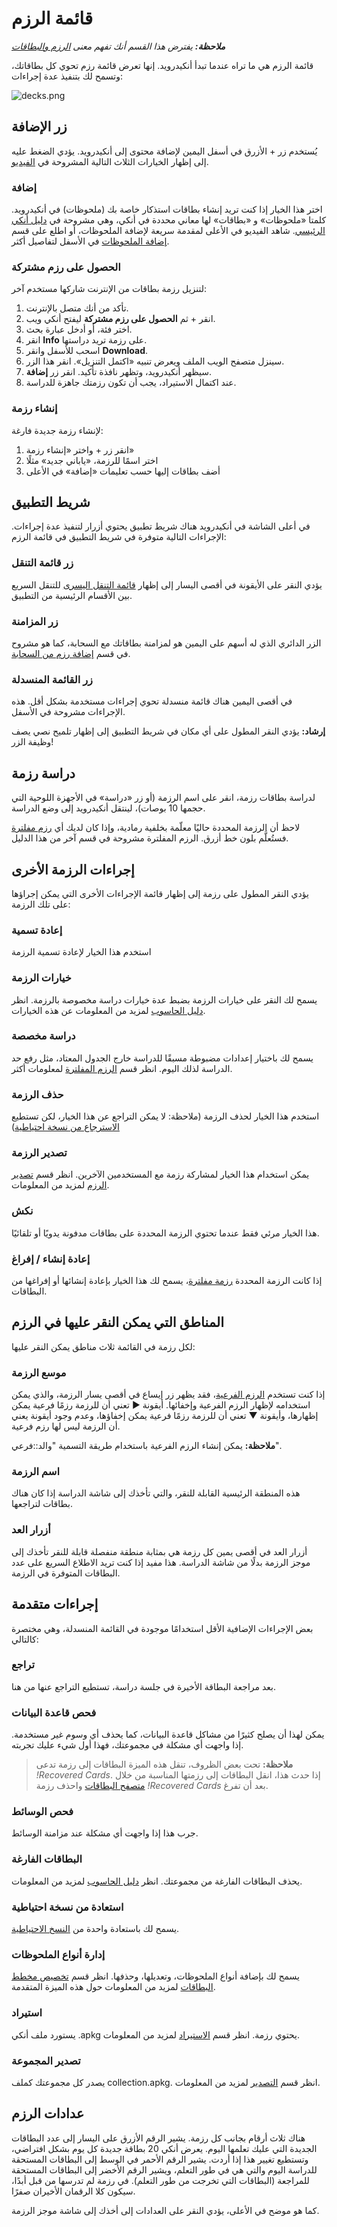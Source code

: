 # قائمة الرزم

<!-- toc -->

**_ملاحظة:_** _يفترض هذا القسم أنك تفهم معنى [الرزم والبطاقات](https://www.abdnh.net/anki-manual/getting-started.html#مفاهيم-أساسية)_

قائمة الرزم هي ما تراه عندما تبدأ أنكيدرويد. إنها تعرض قائمة رزم تحوي كل بطاقاتك،
وتسمح لك بتنفيذ عدة إجراءات:

![decks.png](img/1-decks.png)

## زر الإضافة
يُستخدم زر + الأزرق في أسفل اليمين لإضافة محتوى إلى أنكيدرويد. يؤدي الضغط عليه إلى إظهار الخيارات
الثلاث التالية المشروحة في [الفيديو](https://www.youtube.com/watch?v=F2K1gOSdIZA).

### إضافة
اختر هذا الخيار إذا كنت تريد إنشاء بطاقات استذكار خاصة بك (ملحوظات) في أنكيدرويد.
كلمتا «ملحوظات» و «بطاقات» لها معاني محددة في أنكي، وهي مشروحة في [دليل أنكي الرئيسي](https://www.abdnh.net/anki-manual/getting-started.html#مفاهيم-أساسية).
شاهد الفيديو في الأعلى لمقدمة سريعة لإضافة الملحوظات، أو اطلع على قسم [إضافة الملحوظات](adding-notes.md#شاشة-إضافة-ملحوظة) في الأسفل لتفاصيل أكثر.

### الحصول على رزم مشتركة
لتنزيل رزمة بطاقات من الإنترنت شاركها مستخدم آخر:
 1. تأكد من أنك متصل بالإنترنت.
 2. انقر + ثم **الحصول على رزم مشتركة** ليفتح أنكي ويب.
 3. اختر فئة، أو أدخل عبارة بحث.
 4. انقر **Info** على رزمة تريد دراستها.
 5. اسحب للأسفل وانقر **Download**.
 6. سينزل متصفح الويب الملف ويعرض تنبيه «اكتمل التنزيل».
 انقر هذا الزر.
 7. سيظهر أنكيدرويد، وتظهر نافذة تأكيد. انقر زر **إضافة**.
 8. عند اكتمال الاستيراد، يجب أن تكون رزمتك جاهزة للدراسة.

### إنشاء رزمة
لإنشاء رزمة جديدة فارغة:
 1. انقر زر + واختر «إنشاء رزمة»
 2. اختر اسمًا للرزمة، «ياباني جديد» مثلًا
 3. أضف بطاقات إليها حسب تعليمات «إضافة» في الأعلى

## شريط التطبيق
في أعلى الشاشة في أنكيدرويد هناك شريط تطبيق يحتوي أزرار لتنفيذ عدة إجراءات.
الإجراءات التالية متوفرة في شريط التطبيق في قائمة الرزم:

### زر قائمة التنقل
يؤدي النقر على الأيقونة في أقصى اليسار إلى إظهار [قائمة التنقل اليسرى](drawer.md#قائمة-التنقل)
للتنقل السريع بين الأقسام الرئيسية من التطبيق.

### زر المزامنة
الزر الدائري الذي له أسهم على اليمين هو لمزامنة بطاقاتك مع السحابة،
كما هو مشروح في قسم [إضافة رزم من السحابة](anki-desktop.md#استخدام-أنكي-للحاسوب-مع-أنكيدرويد).

### زر القائمة المنسدلة
في أقصى اليمين هناك قائمة منسدلة تحوي إجراءات مستخدمة بشكل أقل.
هذه الإجراءات مشروحة في الأسفل.

**إرشاد:** يؤدي النقر المطول على أي مكان في شريط التطبيق إلى إظهار تلميح نصي
يصف وظيفة الزر!

## دراسة رزمة
لدراسة بطاقات رزمة، انقر على اسم الرزمة (أو زر «دراسة» في الأجهزة اللوحية التي حجمها 10 بوصات)، لينتقل أنكيدرويد إلى وضع الدراسة.

لاحظ أن الرزمة المحددة حاليًا معلّمة بخلفية رمادية، وإذا كان لديك أي [رزم مفلترة](filtered-deck.md#الرزم-المفلترة)
فستُعلَّم بلون خط أزرق. الرزم المفلترة مشروحة في قسم آخر من هذا الدليل.

## إجراءات الرزمة الأخرى
يؤدي النقر المطول على رزمة إلى إظهار قائمة الإجراءات الأخرى التي يمكن إجراؤها على تلك الرزمة:

### إعادة تسمية
استخدم هذا الخيار لإعادة تسمية الرزمة

### خيارات الرزمة
يسمح لك النقر على خيارات الرزمة بضبط عدة خيارات دراسة مخصوصة بالرزمة.
انظر [دليل الحاسوب](https://www.abdnh.net/anki-manual/deck-options.html) لمزيد من المعلومات
عن هذه الخيارات.

### دراسة مخصصة
يسمح لك باختيار إعدادات مضبوطة مسبقًا للدراسة خارج الجدول المعتاد، مثل رفع حد الدراسة لذلك اليوم.
انظر قسم [الرزم المفلترة](filtered-deck.md#الرزم-المفلترة) لمعلومات أكثر.

### حذف الرزمة
استخدم هذا الخيار لحذف الرزمة (ملاحظة: لا يمكن التراجع عن هذا الخيار، لكن تستطيع [الاسترجاع من نسخة احتياطية](backups.md#نسخ-احتياطية-تلقائية))

### تصدير الرزمة
يمكن استخدام هذا الخيار لمشاركة رزمة مع المستخدمين الآخرين. انظر قسم [تصدير الرزم](exporting.md#تصدير-ملفات-أنكي) لمزيد من المعلومات.

### نكش
هذا الخيار مرئي فقط عندما تحتوي الرزمة المحددة على بطاقات مدفونة يدويًا أو تلقائيًا.

### إعادة إنشاء / إفراغ
إذا كانت الرزمة المحددة [رزمة مفلترة](filtered-deck.md#الرزم-المفلترة)، يسمح لك هذا الخيار
بإعادة إنشائها أو إفراغها من البطاقات.

## المناطق التي يمكن النقر عليها في الرزم
لكل رزمة في القائمة ثلاث مناطق يمكن النقر عليها:

### موسع الرزمة

إذا كنت تستخدم [الرزم الفرعية](https://www.abdnh.net/anki-manual/getting-started.html#الرزم)،
فقد يظهر زر إيساع في أقصى يسار الرزمة، والذي يمكن استخدامه لإظهار الرزم الفرعية وإخفائها.
أيقونة ▶ تعني أن للرزمة رزمًا فرعية يمكن إظهارها، وأيقونة ▼ تعني أن للرزمة رزمًا فرعية يمكن إخفاؤها،
وعدم وجود أيقونة يعني أن الرزمة ليس لها رزم فرعية.

**ملاحظة:** يمكن إنشاء الرزم الفرعية باستخدام طريقة التسمية "والد::فرعي".

### اسم الرزمة
هذه المنطقة الرئيسية القابلة للنقر، والتي تأخذك إلى شاشة الدراسة إذا كان هناك بطاقات لتراجعها.

### أزرار العد
أزرار العد في أقصى يمين كل رزمة هي بمثابة منطقة منفصلة قابلة للنقر تأخذك إلى موجز الرزمة
بدلًا من شاشة الدراسة. هذا مفيد إذا كنت تريد الاطلاع السريع على عدد البطاقات المتوفرة في الرزمة.

## إجراءات متقدمة
بعض الإجراءات الإضافية الأقل استخدامًا موجودة في القائمة المنسدلة، وهي مختصرة كالتالي:

### تراجع
بعد مراجعة البطاقة الأخيرة في جلسة دراسة، تستطيع التراجع عنها من هنا.

### فحص قاعدة البيانات
يمكن لهذا أن يصلح كثيرًا من مشاكل قاعدة البيانات، كما يحذف أي وسوم غير مستخدمة.
إذا واجهت أي مشكلة في مجموعتك، فهذا أول شيء عليك تجربته.

>**ملاحظة:** تحت بعض الظروف، تنقل هذه الميزة البطاقات إلى رزمة تدعى _!Recovered Cards_.
إذا حدث هذا، انقل البطاقات إلى رزمتها المناسبة من خلال [متصفح البطاقات](browser.md#البحثالتصفح)
واحذف رزمة _!Recovered Cards_ بعد أن تفرغ.

### فحص الوسائط
جرب هذا إذا واجهت أي مشكلة عند مزامنة الوسائط.

### البطاقات الفارغة
يحذف البطاقات الفارغة من مجموعتك. انظر [دليل الحاسوب](https://www.abdnh.net/anki-manual/templates/generation.html#توليد-بطاقات-وحذفها)
لمزيد من المعلومات.

### استعادة من نسخة احتياطية
يسمح لك باستعادة واحدة من [النسخ الاحتياطية](backups.md#نسخ-احتياطية-تلقائية).

### إدارة أنواع الملحوظات
يسمح لك بإضافة أنواع الملحوظات، وتعديلها، وحذفها.
انظر قسم [تخصيص مخطط البطاقات](advanced-features/customizing-card-layout.md) لمزيد من المعلومات حول هذه الميزة المتقدمة.

### استيراد
يستورد ملف أنكي .apkg يحتوي رزمة. انظر قسم [الاستيراد](importing/importing-anki-files.md) لمزيد من المعلومات.

### تصدير المجموعة
يصدر كل مجموعتك كملف collection.apkg. انظر قسم [التصدير](exporting.md) لمزيد من المعلومات.

## عدادات الرزم
هناك ثلاث أرقام بجانب كل رزمة. يشير الرقم الأزرق على اليسار إلى عدد البطاقات الجديدة
التي عليك تعلمها اليوم. يعرض أنكي 20 بطاقة جديدة كل يوم بشكل افتراضي، وتستطيع تغيير
هذا إذا أردت. يشير الرقم الأحمر في الوسط إلى البطاقات المستحقة للدراسة اليوم والتي هي
في طور التعلم، ويشير الرقم الأخضر إلى البطاقات المستحقة للمراجعة (البطاقات التي
تخرجت من طور التعلم). في رزمة لم تدرسها من قبل أبدًا، سيكون كلا الرقمان الأخيران صفرًا.

كما هو موضح في الأعلى، يؤدي النقر على العدادات إلى أخذك إلى شاشة موجز الرزمة.
